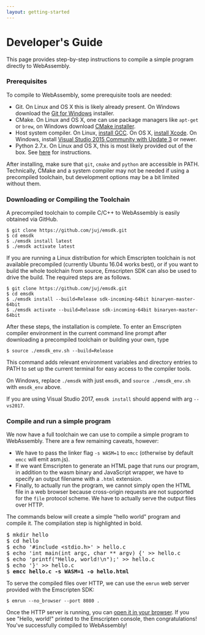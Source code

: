 ```yaml
---
layout: getting-started
---
```


# Developer's Guide

This page provides step-by-step instructions to compile a simple program directly to WebAssembly.

### Prerequisites
To compile to WebAssembly, some prerequisite tools are needed:

- Git. On Linux and OS X this is likely already present. On Windows download the [Git for Windows](https://git-scm.com/) installer.
- CMake. On Linux and OS X, one can use package managers like `apt-get` or `brew`, on Windows download [CMake installer](https://cmake.org/download/).
- Host system compiler. On Linux, [install GCC](http://askubuntu.com/questions/154402/install-gcc-on-ubuntu-12-04-lts). On OS X, [install Xcode](https://itunes.apple.com/us/app/xcode/id497799835). On Windows, install [Visual Studio 2015 Community with Update 3](https://www.visualstudio.com/downloads/) or newer.
- Python 2.7.x. On Linux and OS X, this is most likely provided out of the box. See [here](https://wiki.python.org/moin/BeginnersGuide/Download) for instructions.

After installing, make sure that `git`, `cmake` and `python` are accessible in PATH. Technically, CMake and a system compiler may not be needed if using a precompiled toolchain, but development options may be a bit limited without them.

### Downloading or Compiling the Toolchain
A precompiled toolchain to compile C/C++ to WebAssembly is easily obtained via GitHub.

    $ git clone https://github.com/juj/emsdk.git
    $ cd emsdk
    $ ./emsdk install latest
    $ ./emsdk activate latest

If you are running a Linux distribution for which Emscripten toolchain is not available precompiled (currently Ubuntu 16.04 works best), or if you want to build the whole toolchain from source, Emscripten SDK can also be used to drive the build. The required steps are as follows.

    $ git clone https://github.com/juj/emsdk.git
    $ cd emsdk
    $ ./emsdk install --build=Release sdk-incoming-64bit binaryen-master-64bit
    $ ./emsdk activate --build=Release sdk-incoming-64bit binaryen-master-64bit

After these steps, the installation is complete. To enter an Emscripten compiler environment in the current command line prompt after downloading a precompiled toolchain or building your own, type

    $ source ./emsdk_env.sh --build=Release

This command adds relevant environment variables and directory entries to PATH to set up the current terminal for easy access to the compiler tools.

On Windows, replace `./emsdk` with just `emsdk`, and `source ./emsdk_env.sh` with `emsdk_env` above.

If you are using Visual Studio 2017, `emsdk install` should append with arg `--vs2017`.

### Compile and run a simple program
We now have a full toolchain we can use to compile a simple program to WebAssembly. There are a few remaining caveats, however:

- We have to pass the linker flag `-s WASM=1` to `emcc` (otherwise by default `emcc` will emit asm.js).
- If we want Emscripten to generate an HTML page that runs our program, in addition to the wasm binary and JavaScript wrapper, we have to specify an output filename with a `.html` extension.
- Finally, to actually run the program, we cannot simply open the HTML file in a web browser because cross-origin requests are not supported for the `file` protocol scheme. We have to actually serve the output files over HTTP.

The commands below will create a simple "hello world" program and compile it. The compilation step is highlighted in bold.

<pre>
$ mkdir hello
$ cd hello
$ echo '#include &lt;stdio.h&gt;' &gt; hello.c
$ echo 'int main(int argc, char ** argv) {' &gt;&gt; hello.c
$ echo 'printf("Hello, world!\n");' &gt;&gt; hello.c
$ echo '}' &gt;&gt; hello.c
$ <b>emcc hello.c -s WASM=1 -o hello.html</b>
</pre>

To serve the compiled files over HTTP, we can use the `emrun` web server provided with the Emscripten SDK:

    $ emrun --no_browser --port 8080 .

Once the HTTP server is running, you can <a href="http://localhost:8080/hello.html" target="_blank">open it in your browser</a>. If you see "Hello, world!" printed to the Emscripten console, then congratulations! You've successfully compiled to WebAssembly!
